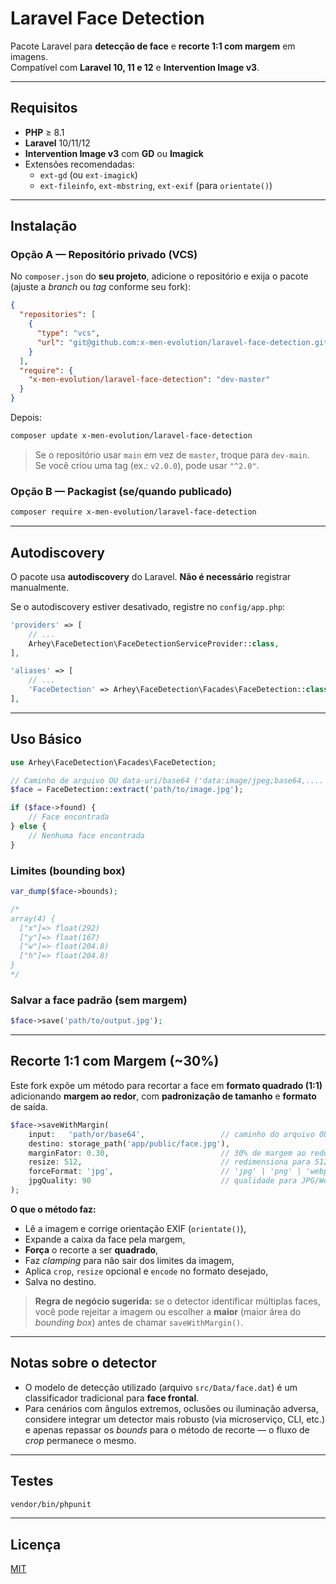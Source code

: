 # Laravel Face Detection

Pacote Laravel para **detecção de face** e **recorte 1:1 com margem** em imagens.  
Compatível com **Laravel 10, 11 e 12** e **Intervention Image v3**.

---

## Requisitos

- **PHP** ≥ 8.1
- **Laravel** 10/11/12
- **Intervention Image v3** com **GD** ou **Imagick**
- Extensões recomendadas:
  - `ext-gd` (ou `ext-imagick`)
  - `ext-fileinfo`, `ext-mbstring`, `ext-exif` (para `orientate()`)

---

## Instalação

### Opção A — Repositório privado (VCS)

No `composer.json` do **seu projeto**, adicione o repositório e exija o pacote (ajuste a _branch_ ou _tag_ conforme seu fork):

```json
{
  "repositories": [
    {
      "type": "vcs",
      "url": "git@github.com:x-men-evolution/laravel-face-detection.git"
    }
  ],
  "require": {
    "x-men-evolution/laravel-face-detection": "dev-master"
  }
}
```

Depois:

```bash
composer update x-men-evolution/laravel-face-detection
```

> Se o repositório usar `main` em vez de `master`, troque para `dev-main`.  
> Se você criou uma tag (ex.: `v2.0.0`), pode usar `"^2.0"`.

### Opção B — Packagist (se/quando publicado)

```bash
composer require x-men-evolution/laravel-face-detection
```

---

## Autodiscovery

O pacote usa **autodiscovery** do Laravel. **Não é necessário** registrar manualmente.

Se o autodiscovery estiver desativado, registre no `config/app.php`:

```php
'providers' => [
    // ...
    Arhey\FaceDetection\FaceDetectionServiceProvider::class,
],

'aliases' => [
    // ...
    'FaceDetection' => Arhey\FaceDetection\Facades\FaceDetection::class,
],
```

---

## Uso Básico

```php
use Arhey\FaceDetection\Facades\FaceDetection;

// Caminho de arquivo OU data-uri/base64 ('data:image/jpeg;base64,....')
$face = FaceDetection::extract('path/to/image.jpg');

if ($face->found) {
    // Face encontrada
} else {
    // Nenhuma face encontrada
}
```

### Limites (bounding box)

```php
var_dump($face->bounds);

/*
array(4) {
  ["x"]=> float(292)
  ["y"]=> float(167)
  ["w"]=> float(204.8)
  ["h"]=> float(204.8)
}
*/
```

### Salvar a face padrão (sem margem)

```php
$face->save('path/to/output.jpg');
```

---

## Recorte 1:1 com Margem (~30%)

Este fork expõe um método para recortar a face em **formato quadrado (1:1)** adicionando **margem ao redor**, com **padronização de tamanho** e **formato** de saída.

```php
$face->saveWithMargin(
    input:   'path/or/base64',                 // caminho do arquivo OU data-uri/base64
    destino: storage_path('app/public/face.jpg'),
    marginFator: 0.30,                         // 30% de margem ao redor
    resize: 512,                               // redimensiona para 512x512 (opcional; null mantém)
    forceFormat: 'jpg',                        // 'jpg' | 'png' | 'webp' | null
    jpgQuality: 90                             // qualidade para JPG/WebP
);
```

**O que o método faz:**

- Lê a imagem e corrige orientação EXIF (`orientate()`),
- Expande a caixa da face pela margem,
- **Força** o recorte a ser **quadrado**,
- Faz _clamping_ para não sair dos limites da imagem,
- Aplica `crop`, `resize` opcional e `encode` no formato desejado,
- Salva no destino.

> **Regra de negócio sugerida:** se o detector identificar múltiplas faces, você pode rejeitar a imagem ou escolher a **maior** (maior área do _bounding box_) antes de chamar `saveWithMargin()`.

---

## Notas sobre o detector

- O modelo de detecção utilizado (arquivo `src/Data/face.dat`) é um classificador tradicional para **face frontal**.
- Para cenários com ângulos extremos, oclusões ou iluminação adversa, considere integrar um detector mais robusto (via microserviço, CLI, etc.) e apenas repassar os _bounds_ para o método de recorte — o fluxo de _crop_ permanece o mesmo.

---

## Testes

```bash
vendor/bin/phpunit
```

---

## Licença

[MIT](LICENSE)
